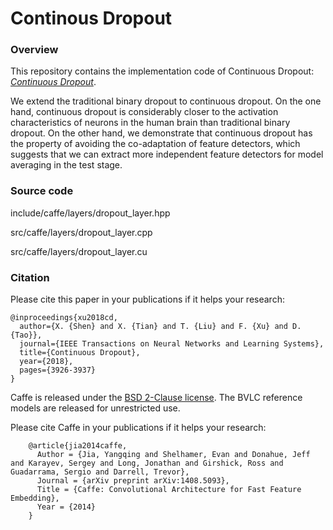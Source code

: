 # Continous Dropout

### Overview
This repository contains the implementation code of Continuous Dropout: [*Continuous Dropout*](http://staff.ustc.edu.cn/~xinmei/publications_pdf/2017/Continuous%20Dropout.pdf).

We extend the traditional binary dropout
to continuous dropout. On the one hand, continuous dropout is
considerably closer to the activation characteristics of neurons
in the human brain than traditional binary dropout. On the
other hand, we demonstrate that continuous dropout has the
property of avoiding the co-adaptation of feature detectors, which
suggests that we can extract more independent feature detectors
for model averaging in the test stage.

### Source code
include/caffe/layers/dropout_layer.hpp

src/caffe/layers/dropout_layer.cpp

src/caffe/layers/dropout_layer.cu


### Citation
Please cite this paper in your publications if it helps your research:

```
@inproceedings{xu2018cd,
  author={X. {Shen} and X. {Tian} and T. {Liu} and F. {Xu} and D. {Tao}},
  journal={IEEE Transactions on Neural Networks and Learning Systems},
  title={Continuous Dropout},
  year={2018},
  pages={3926-3937}
}
```

Caffe is released under the [BSD 2-Clause license](https://github.com/BVLC/caffe/blob/master/LICENSE).
The BVLC reference models are released for unrestricted use.

Please cite Caffe in your publications if it helps your research:
```
    @article{jia2014caffe,
      Author = {Jia, Yangqing and Shelhamer, Evan and Donahue, Jeff and Karayev, Sergey and Long, Jonathan and Girshick, Ross and Guadarrama, Sergio and Darrell, Trevor},
      Journal = {arXiv preprint arXiv:1408.5093},
      Title = {Caffe: Convolutional Architecture for Fast Feature Embedding},
      Year = {2014}
    }
```
